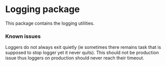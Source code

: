 # Logging package

This package contains the logging utilities.

### Known issues

Loggers do not always exit quietly (ie sometimes there remains task that is supposed to stop logger yet it never quits). This should not be production issue thus loggers on production should never reach their timeout.
